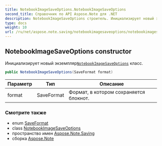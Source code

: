 ```yaml
---
title: NotebookImageSaveOptions.NotebookImageSaveOptions
second_title: Справочник по API Aspose.Note для .NET
description: NotebookImageSaveOptions строитель. Инициализирует новый экземплярNotebookImageSaveOptions класс.
type: docs
weight: 10
url: /ru/net/aspose.note.saving/notebookimagesaveoptions/notebookimagesaveoptions/
---
```

## NotebookImageSaveOptions constructor

Инициализирует новый экземпляр[`NotebookImageSaveOptions`](../) класс.

```csharp
public NotebookImageSaveOptions(SaveFormat format)
```

| Параметр | Тип | Описание |
| --- | --- | --- |
| format | SaveFormat | Формат, в котором сохраняется блокнот. |

### Смотрите также

* enum [SaveFormat](../../../aspose.note/saveformat/)
* class [NotebookImageSaveOptions](../)
* пространство имен [Aspose.Note.Saving](../../notebookimagesaveoptions/)
* сборка [Aspose.Note](../../../)


